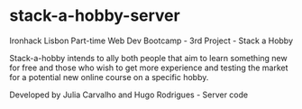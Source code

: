 # stack-a-hobby-server

Ironhack Lisbon Part-time Web Dev Bootcamp - 3rd Project - Stack a Hobby

Stack-a-hobby intends to ally both people that aim to learn something new for free and those who wish to get more experience and testing the market for a potential new online course on a specific hobby.

Developed by Julia Carvalho and Hugo Rodrigues - Server code
